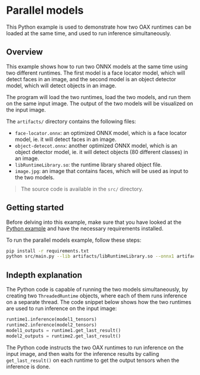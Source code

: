 # Parallel models

This Python example is used to demonstrate how two OAX runtimes can be loaded at the same time, and used to run
inference simultaneously.

## Overview

This example shows how to run two ONNX models at the same time using two different runtimes. The first model is a face
locator model, which will detect faces in an image, and the second model is an object detector model, which will detect
objects in an image.

The program will load the two runtimes, load the two models, and run them on the same input image. The output of the two
models will be visualized on the input image.

The `artifacts/` directory contains the following files:

- `face-locator.onnx`: an optimized ONNX model, which is a face locator model, ie. it will detect faces in an image.
- `object-detecot.onnx`: another optimized ONNX model, which is an object detector model, ie. it will detect objects (80
  different classes) in an image.
- `libRuntimeLibrary.so`: the runtime library shared object file.
- `image.jpg`: an image that contains faces, which will be used as input to the two models.

> The source code is available in the `src/` directory.

## Getting started

Before delving into this example, make sure that you have looked at the [Python example](../python-example/README.md)
and
have the necessary requirements installed.

To run the parallel models example, follow these steps:

```bash
pip install -r requirements.txt
python src/main.py --lib artifacts/libRuntimeLibrary.so --onnx1 artifacts/face-locator.onnx --onnx2 artifacts/object-detector.onnx --image artifacts/image.jpg
```

## Indepth explanation

The Python code is capable of running the two models simultaneously, by creating two `ThreadedRuntime` objects,
where each of them runs inference on a separate thread. The code snippet below shows how the two runtimes are
used to run inference on the input image:

```python
runtime1.inference(model1_tensors)
runtime2.inference(model2_tensors)
model1_outputs = runtime1.get_last_result()
model2_outputs = runtime2.get_last_result()
```

The Python code instructs the two OAX runtimes to run inference on the input image, and then waits for the inference
results by calling `get_last_result()` on each runtime to get the output tensors when the inference is done.
